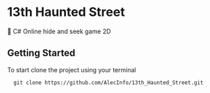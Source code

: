 # 13th Haunted Street
👻 C# Online hide and seek game 2D

## Getting Started
To start clone the project using your terminal

```
  git clone https://github.com/AlecInfo/13th_Haunted_Street.git
```
